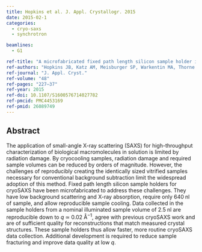 ```yaml
---
title: Hopkins et al. J. Appl. Crystallogr. 2015
date: 2015-02-1
categories:
  - cryo-saxs
  - synchrotron

beamlines:
  - G1

ref-title: "A microfabricated fixed path length silicon sample holder improves background subtraction for cryoSAXS"
ref-authors: "Hopkins JB, Katz AM, Meisburger SP, Warkentin MA, Thorne RE, Pollack L"
ref-journal: "J. Appl. Cryst."
ref-volume: "48"
ref-pages: "227–37"
ref-year: 2015
ref-doi: 10.1107/S1600576714027782
ref-pmcid: PMC4453169
ref-pmid: 26089749
---
```


## Abstract

The application of small-angle X-ray scattering (SAXS) for high-throughput characterization of biological macromolecules in solution is limited by radiation damage. By cryocooling samples, radiation damage and required sample volumes can be reduced by orders of magnitude. However, the challenges of reproducibly creating the identically sized vitrified samples necessary for conventional background subtraction limit the widespread adoption of this method. Fixed path length silicon sample holders for cryoSAXS have been microfabricated to address these challenges. They have low background scattering and X-ray absorption, require only 640 nl of sample, and allow reproducible sample cooling. Data collected in the sample holders from a nominal illuminated sample volume of 2.5 nl are reproducible down to _q_ ≃ 0.02 Å<sup>−1</sup>, agree with previous cryoSAXS work and are of sufficient quality for reconstructions that match measured crystal structures. These sample holders thus allow faster, more routine cryoSAXS data collection. Additional development is required to reduce sample fracturing and improve data quality at low _q_.
